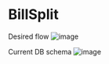 # BillSplit

Desired flow
![image](https://user-images.githubusercontent.com/17986810/211364839-f15d75cd-ed9a-441d-ad5f-24c4d1fa37d6.png)

Current DB schema
![image](https://user-images.githubusercontent.com/17986810/211364929-de877c49-4178-4a73-bec6-cd669d2083c2.png)
